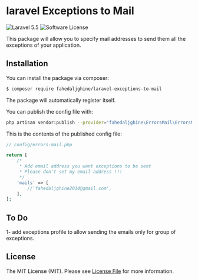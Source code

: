 # laravel Exceptions to Mail

![Laravel 5.5](https://img.shields.io/badge/Laravel-5.5-f4645f.svg)
![Software License](https://img.shields.io/badge/license-MIT-brightgreen.svg?style=flat-square)

This package will allow you to specify mail addresses to send them all the exceptions of your application.

## Installation

You can install the package via composer:
``` bash
$ composer require fahedaljghine/laravel-exceptions-to-mail
```

The package will automatically register itself.

You can publish the config file with:
```bash
php artisan vendor:publish --provider="fahedaljghine\ErrorsMail\ErrorsMailServiceProvider"
```

This is the contents of the published config file:

```php
// config/errors-mail.php

return [
	/*
     * Add email address you want exceptions to be sent
	 * Please don't set my email address !!!
     */
    'mails' => [
        //'fahedaljghine2014@gmail.com',
    ],
];
```

## To Do

1- add exceptions profile to allow sending the emails only for group of exceptions.


## License

The MIT License (MIT). Please see [License File](LICENSE.md) for more information.

